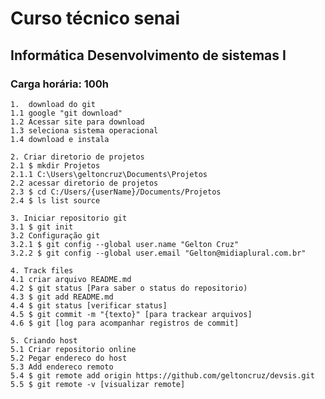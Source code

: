 ﻿# Curso técnico senai 
## Informática Desenvolvimento de sistemas I
### Carga horária: 100h

	1.  download do git 
	1.1 google "git download" 
	1.2 Acessar site para download 
	1.3 seleciona sistema operacional 
	1.4 download e instala 

	2. Criar diretorio de projetos 
	2.1 $ mkdir Projetos 
	2.1.1 C:\Users\geltoncruz\Documents\Projetos 
	2.2 acessar diretorio de projetos 
	2.3 $ cd C:/Users/{userName}/Documents/Projetos 
	2.4 $ ls list source 

	3. Iniciar repositorio git 
	3.1 $ git init 
	3.2 Configuração git 
	3.2.1 $ git config --global user.name "Gelton Cruz" 
	3.2.2 $ git config --global user.email "Gelton@midiaplural.com.br" 

	4. Track files 
	4.1 criar arquivo README.md 
	4.2 $ git status [Para saber o status do repositorio) 
	4.3 $ git add README.md  
	4.4 $ git status [verificar status]
	4.5 $ git commit -m "{texto}" [para trackear arquivos]
	4.6 $ git [log para acompanhar registros de commit]

	5. Criando host
	5.1 Criar repositorio online
	5.2 Pegar endereco do host
	5.3 Add endereco remoto
	5.4 $ git remote add origin https://github.com/geltoncruz/devsis.git
	5.5 $ git remote -v [visualizar remote]


     